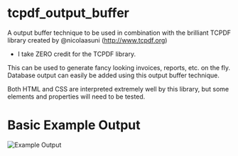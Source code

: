 tcpdf_output_buffer
===================

A output buffer technique to be used in combination with the brilliant TCPDF library created by @nicolaasuni (http://www.tcpdf.org)

* I take ZERO credit for the TCPDF library.

This can be used to generate fancy looking invoices, reports, etc. on the fly.  Database output can easily be added using this output buffer technique.

Both HTML and CSS are interpreted extremely well by this library, but some elements and properties will need to be tested.

Basic Example Output
===========

![Example Output](https://raw.github.com/kknoer/tcpdf_output_buffer/master/screenshot.png)

